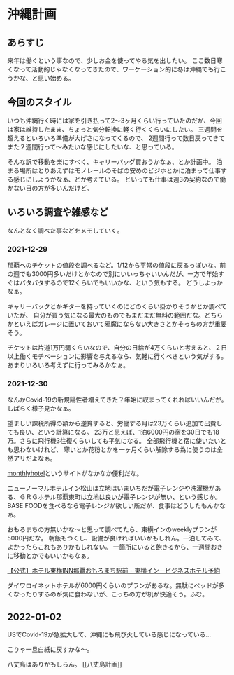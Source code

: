 # 沖縄計画

## あらすじ

来年は働くという事なので、少しお金を使ってやる気を出したい。
ここ数日寒くなって活動的じゃなくなってきたので、ワーケーション的に冬は沖縄でも行こうかな、と思い始める。

## 今回のスタイル

いつも沖縄行く時には家を引き払って2〜3ヶ月くらい行っていたのだが、今回は家は維持したまま、ちょっと気分転換に軽く行くくらいにしたい。
三週間を超えるといろいろ準備が大げさになってくるので、
2週間行って数日戻ってきてまた２週間行って〜みたいな感じにしたいな、と思っている。

そんな訳で移動を楽にすべく、キャリーバッグ買おうかなぁ、とか計画中。
泊まる場所はとりあえずはモノレールのそばの安めのビジホとかに泊まって仕事する感じにしようかなぁ、とか考えている。
といっても仕事は週3の契約なので働かない日の方が多いんだけど。

## いろいろ調査や雑感など

なんとなく調べた事などをメモしていく。

### 2021-12-29

那覇へのチケットの値段を調べるなど。1/12から平常の値段に戻るっぽいな。前の週でも3000円多いだけとかなので別にいいっちゃいいんだが、一方で年始すぐはバタバタするので12くらいでもいいかな、という気もする。
どうしよっかなぁ。

キャリーバックとかギターを持っていくのにどのくらい掛かりそうかとか調べていたが、
自分が買う気になる最大のものでもまだまだ無料の範囲だな。どちらかといえばガレージに置いておいて邪魔にならない大きさとかそっちの方が重要そう。

チケットは片道1万円弱くらいなので、自分の日給が4万くらいと考えると、２日以上働くモチベーションに影響を与えるなら、気軽に行くべきという気がする。
あまりいろいろ考えずに行ってみるかなぁ。

### 2021-12-30

なんかCovid-19の新規陽性者増えてきた？年始に収まってくれればいいんだが。
しばらく様子見かなぁ。

望ましい課税所得の額から逆算すると、労働する月は23万くらい追加で出費しても良い、という計算になる。
23万と思えば、1泊6000円の宿を30日でも18万。さらに飛行機3往復くらいしても平気になる。
全部飛行機と宿に使いたいとも思わないけれど、
寒いとか花粉とかを一ヶ月くらい解除する為に使うのは全然アリだよなぁ。

[monthlyhotel](https://www.monthlyhotel.jp/)というサイトがなかなか便利だな。

ニューノーマルホテルイン松山は立地はいまいちだが電子レンジや洗濯機がある、ＧＲＧホテル那覇東町は立地は良いが電子レンジが無い、という感じか。
BASE FOODを食べるなら電子レンジが欲しい所だが、食事はどうしたもんかなぁ。

おもろまちの方無いかな〜と思って調べてたら、東横インのweeklyプランが5000円だな。
朝飯もつくし、設備が良ければいいかもしれん。一泊してみて、よかったらこれもありかもしれない。
一箇所にいると飽きるから、一週間おきに移動とかでもいいかもなぁ。

[【公式】ホテル東横INN那覇おもろまち駅前 - 東横イン－ビジネスホテル予約](https://www.toyoko-inn.com/search/detail/00184/)

ダイワロイネットホテルが6000円くらいのプランがあるな。無駄にベッドが多くなったりするのが気に食わないが、こっちの方が机が快適そう。ふむ。

## 2022-01-02

USでCovid-19が急拡大して、沖縄にも飛び火している感じになっている…

こりゃ一旦白紙に戻すかな〜。

八丈島はありかもしらん。
[[八丈島計画]]